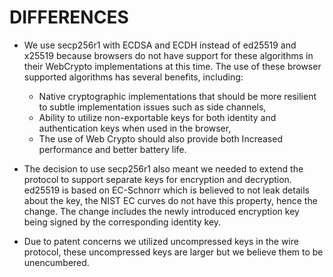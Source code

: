 # DIFFERENCES

- We use secp256r1 with ECDSA and ECDH instead of ed25519 and x25519 because browsers do not have support for these algorithms in their WebCrypto implementations at this time. The use of these browser supported algorithms has several benefits, including:

  - Native cryptographic implementations that should be more resilient to subtle implementation issues such as side channels,
  - Ability to utilize non-exportable keys for both identity and authentication keys when used in the browser,
  - The use of Web Crypto should also provide both Increased performance and better battery life.

- The decision to use secp256r1 also meant we needed to extend the protocol to support separate keys for encryption and decryption. ed25519 is based on EC-Schnorr which is believed to not leak details about the key, the NIST EC curves do not have this property, hence the change. The change includes the newly introduced encryption key being signed by the corresponding identity key.
- Due to patent concerns we utilized uncompressed keys in the wire protocol, these uncompressed keys are larger but we believe them to be unencumbered.
